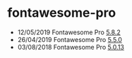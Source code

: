 # fontawesome-pro
<ul>
 <li>12/05/2019 Fontawesome Pro <a href="https://github.com/ngdanghau/fontawesome-pro/releases/tag/5.8.2">5.8.2</a></li>
<li>26/04/2019 Fontawesome Pro <a href="https://github.com/ngdanghau/fontawesome-pro/releases/tag/5.5.0">5.5.0</a></li>
<li>03/08/2018 Fontawesome Pro <a href="https://github.com/ngdanghau/fontawesome-pro/releases/tag/5.0.13">5.0.13</a></li>
</ul>


